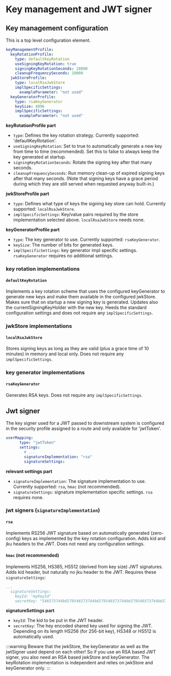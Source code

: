 # Key management and JWT signer

## Key management configuration
This is a top level configuration element.

```yaml
keyManagementProfile:
  keyRotationProfile:
    type: defaultKeyRotation
    useSigningKeyRotation: true
    signingKeyRotationSeconds: 28800
    cleanupFrequencySeconds: 10000
  jwkStoreProfile:
    type: localRsaJwkStore
    implSpecificSettings:
      exampleParameter: "not used"
  keyGeneratorProfile:
    type: rsaKeyGenerator
    keySize: 4096
    implSpecificSettings:
      exampleParameter: "not used"
```

**keyRotationProfile part**

- `type`: Defines the key rotation strategy. Currently supported: 'defaultKeyRotation'.
- `useSigningKeyRotation`: Set to true to automatically generate a new key from time to time (recommended). Set this to false to always keep the key generated at startup.
- `signingKeyRotationSeconds`: Rotate the signing key after that many seconds.
- `cleanupFrequencySeconds`: Run memory clean-up of expired signing keys after that many seconds. (Note that signing keys have a grace period during which they are still served when requested anyway built-in.)

**jwkStoreProfile part**

- `type`: Defines what type of keys the signing key store can hold. Currently supported: `localRsaJwkStore`.
- `implSpecificSettings`: Key/value pairs required by the store implementation selected above. `localRsaJwkStore` needs none.

**keyGeneratorProfile part**
- `type`: The key generator to use. Currently supported: `rsaKeyGenerator`.
- `keySize`: The number of bits for generated keys.
- `implSpecificSettings`:  key generator impl specific settings. `rsaKeyGenerator` requires no additional settings.

### key rotation implementations
#### `defaultKeyRotation`
Implements a key rotation scheme that uses the configured keyGenerator to generate new keys and make them available in the configured jwkStore.
Makes sure that on startup a new signing key is generated.
Updates also the currentSigningKeyHolder with the new key. Heeds the standard configuration settings and does not require any `implSpecificSettings`.

### jwkStore implementations
#### `localRsaJwkStore`
Stores signing keys as long as they are valid (plus a grace time of 10 minutes) in memory and local only.
Does not require any `implSpecificSettings`.

### key generator implementations
#### `rsaKeyGenerator`
Generates RSA keys.
Does not require any `implSpecificSettings`.

## Jwt signer
The key signer used for a JWT passed to downstream system is configured in the security profile assigned to a route and only available for 'jwtToken'.

```yaml
userMapping:
      type: "jwtToken"
      settings:
        # ...
        signatureImplementation: "rsa"
        signatureSettings:
```

**relevant settings part**
- `signatureImplementation`: The signature implementation to use. Currently supported: `rsa`, `hmac` (not recommended).
- `signatureSettings`: signature implementation specific settings. `rsa` requires none.

### jwt signers (`signatureImplementation`)
#### `rsa`
Implements RS256 JWT signature based on automatically generated (zero-config) keys as implemented by the key rotation configuration.
Adds kid and jku headers to the JWT.
Does not need any configuration settings.

#### `hmac` (not recommended)
Implements HS256, HS385, HS512 (derived  from key size) JWT signatures.
Adds kid header, but naturally no jku header to the JWT.
Requires these `signatureSettings`:
```yaml
...
  signatureSettings:
    keyId: "myKeyId"
    secretKey: "546573744b6579546573744b6579546573744b6579546573744b657....9"
```
**signatureSettings part**
- `keyId`: The kid to be put in the JWT header.
- `secretKey`: The hey encoded shared key used for signing the JWT. Depending on its length HS256 (for 256-bit key), HS348 or HS512 is automatically used.

:::warning
Beware that the jwkStore, the keyGenerator as well as the jwtSigner used depend on each other! So if you use an RSA based JWT signer, you also need an RSA based jwkStore and keyGenerator. The keyRotation implementation is independent and relies on jwkStore and keyGenerator only.
:::